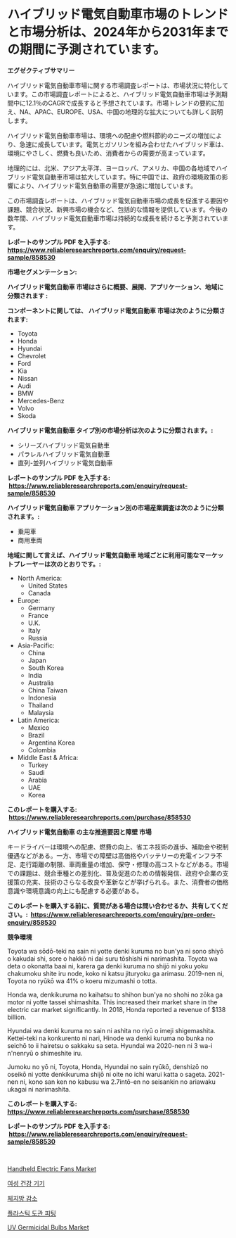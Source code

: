 <p><h1>ハイブリッド電気自動車市場のトレンドと市場分析は、2024年から2031年までの期間に予測されています。</h1></p><p><strong>エグゼクティブサマリー</strong></p>
<p><p>ハイブリッド電気自動車市場に関する市場調査レポートは、市場状況に特化しています。この市場調査レポートによると、ハイブリッド電気自動車市場は予測期間中に12.1％のCAGRで成長すると予想されています。市場トレンドの要約に加え、NA、APAC、EUROPE、USA、中国の地理的な拡大についても詳しく説明します。</p><p>ハイブリッド電気自動車市場は、環境への配慮や燃料節約のニーズの増加により、急速に成長しています。電気とガソリンを組み合わせたハイブリッド車は、環境にやさしく、燃費も良いため、消費者からの需要が高まっています。</p><p>地理的には、北米、アジア太平洋、ヨーロッパ、アメリカ、中国の各地域でハイブリッド電気自動車市場は拡大しています。特に中国では、政府の環境政策の影響により、ハイブリッド電気自動車の需要が急速に増加しています。</p><p>この市場調査レポートは、ハイブリッド電気自動車市場の成長を促進する要因や課題、競合状況、新興市場の機会など、包括的な情報を提供しています。今後の数年間、ハイブリッド電気自動車市場は持続的な成長を続けると予測されています。</p></p>
<p><strong>レポートのサンプル PDF を入手する: <a href="https://www.reliableresearchreports.com/enquiry/request-sample/858530">https://www.reliableresearchreports.com/enquiry/request-sample/858530</a></strong></p>
<p><strong>市場セグメンテーション:</strong></p>
<p><strong> ハイブリッド電気自動車 市場はさらに概要、展開、アプリケーション、地域に分類されます :</strong></p>
<p><strong>コンポーネントに関しては、 ハイブリッド電気自動車 市場は次のように分類されます: &nbsp;</strong></p>
<p><ul><li>Toyota</li><li>Honda</li><li>Hyundai</li><li>Chevrolet</li><li>Ford</li><li>Kia</li><li>Nissan</li><li>Audi</li><li>BMW</li><li>Mercedes-Benz</li><li>Volvo</li><li>Skoda</li></ul></p>
<p><strong> ハイブリッド電気自動車 タイプ別の市場分析は次のように分類されます。:</strong></p>
<p><ul><li>シリーズハイブリッド電気自動車</li><li>パラレルハイブリッド電気自動車</li><li>直列-並列ハイブリッド電気自動車</li></ul></p>
<p><strong>レポートのサンプル PDF を入手する: &nbsp;<a href="https://www.reliableresearchreports.com/enquiry/request-sample/858530">https://www.reliableresearchreports.com/enquiry/request-sample/858530</a></strong></p>
<p><strong> ハイブリッド電気自動車 アプリケーション別の市場産業調査は次のように分類されます。:</strong></p>
<p><ul><li>乗用車</li><li>商用車両</li></ul></p>
<p><strong>地域に関して言えば、ハイブリッド電気自動車 地域ごとに利用可能なマーケットプレーヤーは次のとおりです。:</strong></p>
<p><ul>
    <li>
        North America:
        <ul>
            <li>United States</li>
            <li>Canada</li>
        </ul>
    </li>
    <li>
        Europe:
        <ul>
            <li>Germany</li>
            <li>France</li>
            <li>U.K.</li>
            <li>Italy</li>
            <li>Russia</li>
        </ul>
    </li>
    <li>
        Asia-Pacific:
        <ul>
            <li>China</li>
            <li>Japan</li>
            <li>South Korea</li>
            <li>India</li>
            <li>Australia</li>
            <li>China Taiwan</li>
            <li>Indonesia</li>
            <li>Thailand</li>
            <li>Malaysia</li>
        </ul>
    </li>
    <li>
        Latin America:
        <ul>
            <li>Mexico</li>
            <li>Brazil</li>
            <li>Argentina Korea</li>
            <li>Colombia</li>
        </ul>
    </li>
    <li>
        Middle East & Africa:
        <ul>
            <li>Turkey</li>
            <li>Saudi</li>
            <li>Arabia</li>
            <li>UAE</li>
            <li>Korea</li>
        </ul>
    </li>
    </ul></p>
<p><strong>このレポートを購入する: &nbsp;<a href="https://www.reliableresearchreports.com/purchase/858530">https://www.reliableresearchreports.com/purchase/858530</a></strong></p>
<p><strong>ハイブリッド電気自動車 の主な推進要因と障壁 市場</strong></p>
<p><p>キードライバーは環境への配慮、燃費の向上、省エネ技術の進歩、補助金や税制優遇などがある。一方、市場での障壁は高価格やバッテリーの充電インフラ不足、走行距離の制限、車両重量の増加、保守・修理の高コストなどがある。市場での課題は、競合車種との差別化、普及促進のための情報発信、政府や企業の支援策の充実、技術のさらなる改良や革新などが挙げられる。また、消費者の価格意識や環境意識の向上にも配慮する必要がある。</p></p>
<p><strong>このレポートを購入する前に、質問がある場合は問い合わせるか、共有してください。:&nbsp; <a href="https://www.reliableresearchreports.com/enquiry/pre-order-enquiry/858530">https://www.reliableresearchreports.com/enquiry/pre-order-enquiry/858530</a></strong></p>
<p><strong>競争環境</strong></p>
<p><p>Toyota wa sōdō-teki na sain ni yotte denki kuruma no bun'ya ni sono shiyō o kakudai shi, sore o hakkō ni dai suru tōshishi ni narimashita. Toyota wa deta o okonatta baai ni, karera ga denki kuruma no shijō ni yoku yoku chakumoku shite iru node, koko ni katsu jituryoku ga arimasu. 2019-nen ni, Toyota no ryūkō wa 41% o koeru mizumashi o totta. </p><p>Honda wa, denkikuruma no kaihatsu to shihon bun'ya no shohi no zōka ga motor ni yotte tassei shimashita. This increased their market share in the electric car market significantly. In 2018, Honda reported a revenue of $138 billion.</p><p>Hyundai wa denki kuruma no sain ni ashita no riyū o imeji shigemashita. Kettei-teki na konkurento ni nari, Hinode wa denki kuruma no bunka no seichō to ii hairetsu o sakkaku sa seta. Hyundai wa 2020-nen ni 3 wa-i n'nenryū o shimeshite iru. </p><p>Jumoku no yō ni, Toyota, Honda, Hyundai no sain ryūkō, denshizō no oseikō ni yotte denkikuruma shijō ni oite no ichi warui katta o sageta. 2021-nen ni, kono san ken no kabusu wa 2.7intō-en no seisankin no ariawaku ukagai ni narimashita.</p></p>
<p><strong>このレポートを購入する: &nbsp; <a href="https://www.reliableresearchreports.com/purchase/858530">https://www.reliableresearchreports.com/purchase/858530</a></strong></p>
<p><strong>レポートのサンプル PDF を入手する: &nbsp;<a href="https://www.reliableresearchreports.com/enquiry/request-sample/858530">https://www.reliableresearchreports.com/enquiry/request-sample/858530</a></strong><strong></strong></p>
<p>&nbsp;</p>
<p><p><a href="https://github.com/singletonthaxterkelliehr2df/Market-Research-Report-List-1/blob/main/handheld-electric-fans-market.md">Handheld Electric Fans Market</a></p><p><a href="https://github.com/sougarounis/Market-Research-Report-List-3/blob/main/86239524423.md">여성 건강 기기</a></p><p><a href="https://github.com/vs2869dizt0/Market-Research-Report-List-1/blob/main/73253604424.md">체지방 감소</a></p><p><a href="https://medium.com/@cierrahayes645/%ED%94%8C%EB%9D%BC%EC%8A%A4%ED%8B%B1-%EC%BD%98%EB%93%A3%ED%8A%B8-%ED%94%BC%ED%8C%85-%EC%8B%9C%EC%9E%A5-%EA%B7%9C%EB%AA%A8-%EC%8B%9C%EC%9E%A5-%EC%A0%84%EB%A7%9D-%EB%B0%8F-%EC%8B%9C%EC%9E%A5-%EC%98%88%EC%B8%A1-2024%EB%85%84%EB%B6%80%ED%84%B0-2031%EB%85%84%EA%B9%8C%EC%A7%80-30fdd9bd838e">플라스틱 도관 피팅</a></p><p><a href="https://github.com/kufem1/Market-Research-Report-List-1/blob/main/uv-germicidal-bulbs-market.md">UV Germicidal Bulbs Market</a></p></p>
